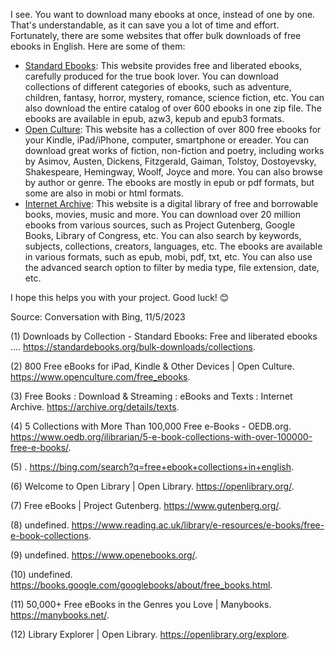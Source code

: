 I see. You want to download many ebooks at once, instead of one by one. That's understandable, as it can save you a lot of time and effort. Fortunately, there are some websites that offer bulk downloads of free ebooks in English. Here are some of them:

- [Standard Ebooks](^11^): This website provides free and liberated ebooks, carefully produced for the true book lover. You can download collections of different categories of ebooks, such as adventure, children, fantasy, horror, mystery, romance, science fiction, etc. You can also download the entire catalog of over 600 ebooks in one zip file. The ebooks are available in epub, azw3, kepub and epub3 formats.
- [Open Culture](^10^): This website has a collection of over 800 free ebooks for your Kindle, iPad/iPhone, computer, smartphone or ereader. You can download great works of fiction, non-fiction and poetry, including works by Asimov, Austen, Dickens, Fitzgerald, Gaiman, Tolstoy, Dostoyevsky, Shakespeare, Hemingway, Woolf, Joyce and more. You can also browse by author or genre. The ebooks are mostly in epub or pdf formats, but some are also in mobi or html formats.
- [Internet Archive](^4^): This website is a digital library of free and borrowable books, movies, music and more. You can download over 20 million ebooks from various sources, such as Project Gutenberg, Google Books, Library of Congress, etc. You can also search by keywords, subjects, collections, creators, languages, etc. The ebooks are available in various formats, such as epub, mobi, pdf, txt, etc. You can also use the advanced search option to filter by media type, file extension, date, etc.

I hope this helps you with your project. Good luck! 😊

Source: Conversation with Bing, 11/5/2023  

(1) Downloads by Collection - Standard Ebooks: Free and liberated ebooks .... https://standardebooks.org/bulk-downloads/collections.  

(2) 800 Free eBooks for iPad, Kindle & Other Devices | Open Culture.   https://www.openculture.com/free_ebooks.  

(3) Free Books : Download & Streaming : eBooks and Texts : Internet Archive. https://archive.org/details/texts.  

(4) 5 Collections with More Than 100,000 Free e-Books - OEDB.org. https://www.oedb.org/ilibrarian/5-e-book-collections-with-over-100000-free-e-books/.  

(5) . https://bing.com/search?q=free+ebook+collections+in+english.  

(6) Welcome to Open Library | Open Library. https://openlibrary.org/.  

(7) Free eBooks | Project Gutenberg. https://www.gutenberg.org/.  

(8) undefined. https://www.reading.ac.uk/library/e-resources/e-books/free-e-book-collections.  

(9) undefined. https://www.openebooks.org/.  

(10) undefined. https://books.google.com/googlebooks/about/free_books.html.  

(11) 50,000+ Free eBooks in the Genres you Love | Manybooks. https://manybooks.net/.  

(12) Library Explorer | Open Library. https://openlibrary.org/explore.